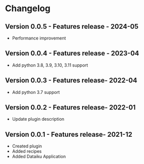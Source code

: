 # Changelog

## Version 0.0.5 - Features release - 2024-05
- Performance improvement


## Version 0.0.4 - Features release - 2023-04
- Add python 3.8, 3.9, 3.10, 3.11 support


## Version 0.0.3 - Features release- 2022-04
- Add python 3.7 support


## Version 0.0.2 - Features release- 2022-01
- Update plugin description


## Version 0.0.1 - Features release- 2021-12
- Created plugin
- Added recipes
- Added Dataiku Application
